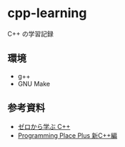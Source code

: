 # cpp-learning

C++ の学習記録

## 環境

- g++
- GNU Make

## 参考資料

- [ゼロから学ぶ C++](https://rinatz.github.io/cpp-book/)
- [Programming Place Plus 新C++編](https://programming-place.net/ppp/contents/cpp2/index.html)

